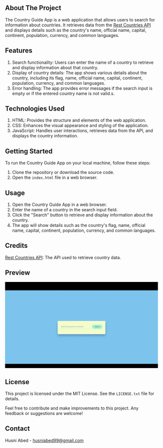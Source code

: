 <!-- ABOUT THE PROJECT -->
## About The Project

The Country Guide App is a web application that allows users to search for information about countries. It retrieves data from the [Rest Countries API](https://restcountries.com/) and displays details such as the country's name, official name, capital, continent, population, currency, and common languages.

## Features

1. Search functionality: Users can enter the name of a country to retrieve and display information about that country.
2. Display of country details: The app shows various details about the country, including its flag, name, official name, capital, continent, population, currency, and common languages.
3. Error handling: The app provides error messages if the search input is empty or if the entered country name is not valid.s.

## Technologies Used

1. HTML: Provides the structure and elements of the web application.
2. CSS: Enhances the visual appearance and styling of the application.
3. JavaScript: Handles user interactions, retrieves data from the API, and displays the country information.

## Getting Started

To run the Country Guide App on your local machine, follow these steps:
1. Clone the repository or download the source code.
2. Open the `index.html` file in a web browser.

## Usage

1. Open the Country Guide App in a web browser.
2. Enter the name of a country in the search input field.
3. Click the "Search" button to retrieve and display information about the country.
4. The app will show details such as the country's flag, name, official name, capital, continent, population, currency, and common languages.

## Credits
[Rest Countries API](https://restcountries.com/): The API used to retrieve country data.

## Preview 
<p align ="center">
      <img src="/assets/images/Country Guide.gif" alt="preview gif">
</p> 

<!-- LICENSE -->
## License
This project is licensed under the MIT License. See the `LICENSE.txt` file for details.

Feel free to contribute and make improvements to this project. Any feedback or suggestions are welcome!

<!-- CONTACT -->
## Contact

Husni Abed - husniabed99@gmail.com
